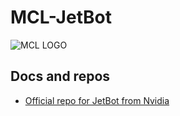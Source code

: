 # MCL-JetBot
![MCL LOGO](https://pbs.twimg.com/media/DmvmPtLXcAA51Sh?format=jpg&name=small)

## Docs and repos
* [Official repo for JetBot from Nvidia](https://github.com/NVIDIA-AI-IOT/jetbot)
